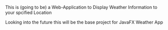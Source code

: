 This is (going to be) a Web-Application to Display Weather Information to your spcified Location

Looking into the future this will be the base project for JavaFX Weather App
